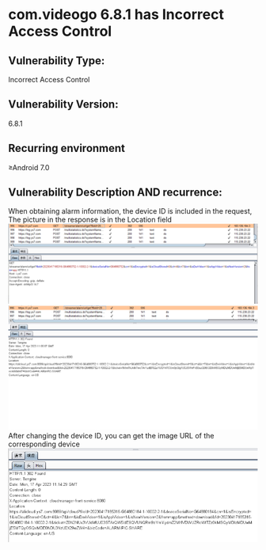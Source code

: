 # com.videogo 6.8.1 has Incorrect Access Control

## Vulnerability Type:

Incorrect Access Control

## Vulnerability Version:

6.8.1

## Recurring environment

≥Android 7.0

## Vulnerability Description AND recurrence:

When obtaining alarm information, the device ID is included in the request, The picture in the response is in the Location field
![get_alarm](./img/get_alarm.png)
![get_alarm_response](./img/get_alarm_response.png)
After changing the device ID, you can get the image URL of the corresponding device
![change device](./img/change_device.png)